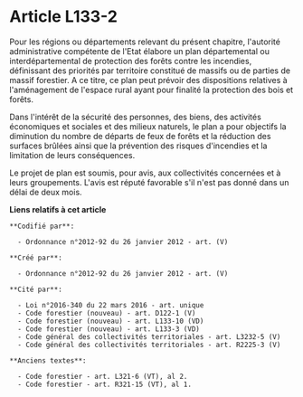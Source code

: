 # Article L133-2

Pour les régions ou départements relevant du présent chapitre, l'autorité administrative compétente de l'Etat élabore un plan
départemental ou interdépartemental de protection des forêts contre les incendies, définissant des priorités par territoire
constitué de massifs ou de parties de massif forestier. A ce titre, ce plan peut prévoir des dispositions relatives à
l'aménagement de l'espace rural ayant pour finalité la protection des bois et forêts.

Dans l'intérêt de la sécurité des personnes, des biens, des activités économiques et sociales et des milieux naturels, le
plan a pour objectifs la diminution du nombre de départs de feux de forêts et la réduction des surfaces brûlées ainsi que la
prévention des risques d'incendies et la limitation de leurs conséquences.

Le projet de plan est soumis, pour avis, aux collectivités concernées et à leurs groupements. L'avis est réputé favorable
s'il n'est pas donné dans un délai de deux mois.

**Liens relatifs à cet article**

	**Codifié par**:

	  - Ordonnance n°2012-92 du 26 janvier 2012 - art. (V)

	**Créé par**:

	  - Ordonnance n°2012-92 du 26 janvier 2012 - art. (V)

	**Cité par**:

	  - Loi n°2016-340 du 22 mars 2016 - art. unique
	  - Code forestier (nouveau) - art. D122-1 (V)
	  - Code forestier (nouveau) - art. L133-10 (VD)
	  - Code forestier (nouveau) - art. L133-3 (VD)
	  - Code général des collectivités territoriales - art. L3232-5 (V)
	  - Code général des collectivités territoriales - art. R2225-3 (V)

	**Anciens textes**:

	  - Code forestier - art. L321-6 (VT), al 2.
	  - Code forestier - art. R321-15 (VT), al 1.
